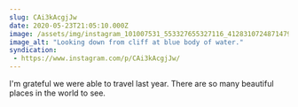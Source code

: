 ```yaml
---
slug: CAi3kAcgjJw
date: 2020-05-23T21:05:10.000Z
image: /assets/img/instagram_101007531_553327655327116_4128310724871479582_n_17873171164726891.jpg
image_alt: "Looking down from cliff at blue body of water."
syndication:
 - https://www.instagram.com/p/CAi3kAcgjJw/
---
```


I'm grateful we were able to travel last year. There are so many beautiful places in the world to see.

